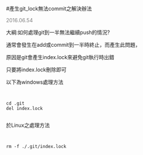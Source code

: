
#產生git_lock無法commit之解決辦法

<p style="color:gray;">2016.06.54 </p>

大綱:如何處理git到一半無法繼續push的情況?

通常會發生在add或commit到一半時終止，而產生此問題，

原因是git會產生index.lock來避免git執行時出錯

只要將index.lock刪除即可

以下為windows處理方法
<pre class="prettyprint"><code class="language-js">

cd .git
del index.lock

</code></pre>


於Linux之處理方法
<pre class="prettyprint"><code class="language-js">

rm -f ./.git/index.lock

</code></pre>

